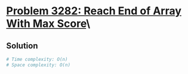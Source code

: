 # [Problem 3282: Reach End of Array With Max Score](https://leetcode.com/problems/reach-end-of-array-with-max-score/)\

## Solution

```py
# Time complexity: O(n)
# Space complexity: O(n)



```